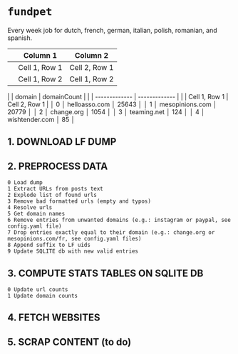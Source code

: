 # `fundpet`

Every week job for dutch, french,  german, italian, polish, romanian, and spanish.

|  | Column 1      | Column 2      |
|--| ------------- | ------------- |
|  | Cell 1, Row 1 | Cell 2, Row 1 |
|  | Cell 1, Row 2 | Cell 1, Row 2 |


|   |    domain     | domainCount   |
|   | ------------- | ------------- |
|   | Cell 1, Row 1 | Cell 2, Row 1 |
│ 0 │ helloasso.com   │ 25643       │
│ 1 │ mesopinions.com │ 20779       │
│ 2 │ change.org      │ 1054        │
│ 3 │ teaming.net     │ 124         │
│ 4 │ wishtender.com  │ 85          │

## 1. DOWNLOAD LF DUMP

## 2. PREPROCESS DATA
 
```
0 Load dump
1 Extract URLs from posts text
2 Explode list of found urls
3 Remove bad formatted urls (empty and typos)
4 Resolve urls
5 Get domain names
6 Remove entries from unwanted domains (e.g.: instagram or paypal, see config.yaml file)
7 Drop entries exactly equal to their domain (e.g.: change.org or mesopinions.com/fr, see config.yaml files)
8 Append suffix to LF uids
9 Update SQLITE db with new valid entries
```

## 3. COMPUTE STATS TABLES ON SQLITE DB

```
0 Update url counts
1 Update domain counts
```

## 4. FETCH WEBSITES

## 5. SCRAP CONTENT (to do)
